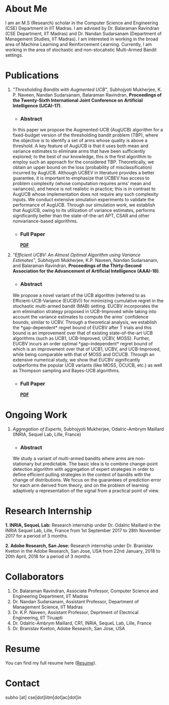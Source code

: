 
# About Me

<p> I am an M.S (Research) scholar in the Computer Science and Engineering (CSE) Department in IIT Madras. I am advised by Dr. Balaraman Ravindran (CSE Department, IIT Madras) and Dr. Nandan Sudarsanam (Department of Management Studies, IIT Madras). I am interested in working in the broad area of Machine Learning and Reinforcement Learning. Currently, I am working in the area of stochastic and non-stocahstic Multi-Armed Bandit settings. </p>

# Publications
1. *"Thresholding Bandits with Augmented UCB"*, Subhojyoti Mukherjee, K. P. Naveen, Nandan Sudarsanam, Balaraman Ravindran, **Proceedings of the Twenty-Sixth International Joint Conference on Artificial Intelligence (IJCAI-17)**.
   
   * ### Abstract ###
   
   <p>In this paper we propose the Augmented-UCB (AugUCB) algorithm for a fixed-budget version of the thresholding bandit problem  (TBP), where the objective is to identify a set of arms whose quality is above a threshold. A key feature of AugUCB is that it uses both  mean and variance estimates to eliminate arms that have been sufficiently explored; to the best of our knowledge, this is the first algorithm to employ such an approach for the considered TBP. Theoretically, we obtain an upper bound on the loss (probability of misclassification) incurred by AugUCB. Although UCBEV in literature provides a better guarantee, it is important to emphasize that UCBEV has access to problem complexity (whose computation requires arms’ mean and variances), and hence is not realistic in practice; this is in contrast to AugUCB whose implementation does not require any such complexity inputs. We conduct extensive simulation experiments to validate the performance of AugUCB. Through our simulation work, we establish that AugUCB, owing to its utilization of variance estimates, performs significantly better than the state-of-the-art APT, CSAR and other nonvariance-based algorithms.</p>
   
   * ### Full Paper ###  
   
      [**PDF**](http://static.ijcai.org/proceedings-2017/0350.pdf)

2. *"Efficient UCBV: An Almost Optimal Algorithm using Variance Estimates"*, Subhojyoti Mukherjee, K.P. Naveen, Nandan Sudarsanam, and Balaraman Ravindran, **Proceedings of the Thirty-Second Association for the Advancement of Artificial Intelligence (AAAI-18)**.

   * ### Abstract ###
   
   <p>We propose a novel variant of the UCB algorithm (referred to as Efficient-UCB-Variance (EUCBV)) for minimizing cumulative regret in the stochastic multi-armed bandit (MAB) setting. EUCBV incorporates the arm elimination strategy proposed in UCB-Improved while taking into account the variance estimates to compute the arms' confidence bounds, similar to UCBV. Through a theoretical analysis, we establish the *gap-dependent* regret bound of EUCBV after T trials and this bound is an improvement over that of existing state-of-the-art UCB algorithms (such as UCB1, UCB-Improved, UCBV,  MOSS). Further, EUCBV incurs an order optimal *gap-independent* regret bound of which is an improvement over that of UCB1, UCBV, and UCB-Improved, while being comparable with that of MOSS and OCUCB. Through an extensive numerical study, we show that EUCBV significantly outperforms the popular UCB variants (like MOSS, OCUCB, etc.) as well as Thompson sampling and Bayes-UCB algorithms.</p>
   
   * ### Full Paper ###
   
      [**PDF**](https://arxiv.org/pdf/1711.03591.pdf)

# Ongoing Work

1. *Aggregation of Experts*, Subhojyoti Mukherjee, Odalric-Ambrym Maillard (INRIA, Sequel Lab, Lille, France)

   * ### Abstract ###
   <p>We study a variant of multi-armed bandits where arms are non-stationary but predictable. The basic idea is to combine change-point detection algorithm with aggregation of expert strategies in order to define efficient pulling strategies in the context of bandits with the change of distributions. We focus on the guarantees of prediction error for each arm derived from theory, and on the problem of learning adaptively a representation of the signal from a practical point of view.</p>

# Research Internship
**1. INRIA, SequeL Lab:** Research internship under Dr. Odalric Maillard in the INRIA Sequel Lab, Lille, France from 1st September 2017 to 28th November 2017 for a period of 3 months.

**2. Adobe Research, San Jose:** Research internship under Dr. Branislav Kveton in the Adobe Research, San Jose, USA from 22nd January, 2018 to 20th April, 2018 for a period of 3 months.

# Collaborators

1. Dr. Balaraman Ravindran, Associate Professor, Computer Science and Engineering Department, IIT Madras
2. Dr. Nandan Sudarsanam, Assistant Professor, Department of Management Science, IIT Madras
3. Dr. K.P. Naveen, Assistant Professor, Deprtment of Electrical Engineering, IIT Tiruapti
4. Dr. Odalric-Ambrym Maillard, CR1, INRIA, SequeL Lab, Lille, France
5. Dr. Branislav Kveton, Adobe Research, San Jose, USA

# Resume

You can find my full resume here ([Resume](https://github.com/Subhojyoti/CV/blob/master/subho_cv.pdf)).

# Contact 

subho [at] cse[dot]iitm[dot]ac[dot]in

